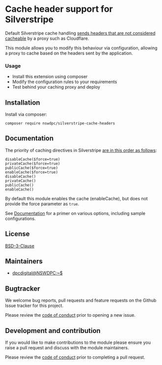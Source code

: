 # Cache header support for Silverstripe


Default Silverstripe cache handling [sends headers that are not considered cacheable](https://docs.silverstripe.org/en/4/developer_guides/performance/http_cache_headers/) by a proxy such as Cloudflare.

This module allows you to modify this behaviour via configuration, allowing a proxy to cache based on the headers sent by the application.

### Usage

- Install this extension using composer
- Modify the configuration rules to your requirements
- Test behind your caching proxy and deploy

## Installation

Install via composer:
```
composer require nswdpc/silverstripe-cache-headers
```

## Documentation

The priority of caching directives in Silverstripe [are in this order as follows](https://docs.silverstripe.org/en/4/developer_guides/performance/http_cache_headers/#priority):

```
disableCache($force=true)
privateCache($force=true)
publicCache($force=true)
enableCache($force=true)
disableCache()
privateCache()
publicCache()
enableCache()
```

By default this module enables the cache (enableCache), but does not provide the force parameter as `true`.

See [Documentation](./docs/en/001_index.md) for a primer on various options, including sample configurations.

## License

[BSD-3-Clause](./LICENSE.md)

## Maintainers

+ [dpcdigital@NSWDPC:~$](https://dpc.nsw.gov.au)


## Bugtracker

We welcome bug reports, pull requests and feature requests on the Github Issue tracker for this project.

Please review the [code of conduct](./code-of-conduct.md) prior to opening a new issue.

## Development and contribution

If you would like to make contributions to the module please ensure you raise a pull request and discuss with the module maintainers.

Please review the [code of conduct](./code-of-conduct.md) prior to completing a pull request.
